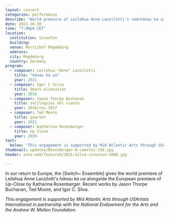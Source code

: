 ```yaml
---
layout: concert
categories: performance
describe: "World premiere of Leilehua Anne Lanzilotti's <em>hānau ka ua</em> alongside the European premiere of <em>Up-Close</em> by Katharina Rosenberger. Recent works by Jason Thorpe Buchanan, Ted Moore, and Igor C. Silva"
date: 2021-10-30
time: "7:00pm CET"
location:
  institution: SinusTon
  building:
  venue: Mortizhof Magdeburg
  address:
  city: Magdeburg
  country: Germany
program:
  - composer: Leilehua "Anne" Lanzilotti
    title: "hānau ka ua"
    year: 2021
  - composer: Igor C Silva
    title: Smart-alienation
    year: 2016
  - composer: Jason Thorpe Buchanan
    title: soliloquios del viento
    year: 2016/rev.2017
  - composer: Ted Moore
    title: quartet
    year: 2021     
  - composer: Katharina Rosenberger
    title: Up Close
    year: 2019
text:
  below: "This engagement is supported by Mid Atlantic Arts through USArtists International in partnership with the National Endowment for the Arts and the Andrew W. Mellon Foundation."
thumbnail: updates/Rosenberger-6-camvln1-330.jpg
header: auto-add/featured/2021-Silva-sinuston-1800.jpg

---
```


In our return to Europe, the [Switch~ Ensemble] gives the world premiere of Leilehua Anne Lanzilotti's <em>hānau ka ua</em> alongside the European premiere of <em>Up-Close</em> by Katharina Rosenberger. Recent works by Jason Thorpe Buchanan, Ted Moore, and Igor C. Silva.

<em>This engagement is supported by Mid Atlantic Arts through USArtists International in partnership with the National Endowment for the Arts and the Andrew W. Mellon Foundation.</em>
